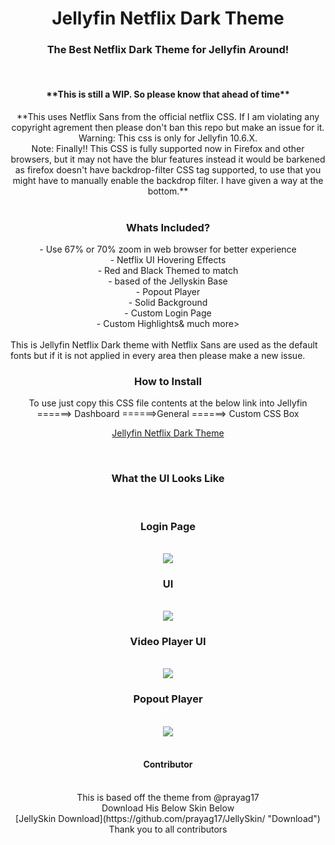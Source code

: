 <div align="center">
<h1>Jellyfin Netflix Dark Theme</h1>
<h3>The Best Netflix Dark Theme for Jellyfin Around!</h3><br>
</div>
<div align="center">
<h4>**This is still a WIP. So please know that ahead of time**</h4>
**This uses Netflix Sans from the official netflix CSS. If I am violating any copyright agrement then please don't ban this repo but make an issue for it.
Warning: This css is only for Jellyfin 10.6.X.<br>
Note: Finally!! This CSS is fully supported now in Firefox and other browsers, but it may not have the blur features instead it would be barkened as firefox doesn't have backdrop-filter CSS tag supported, to use that you might have to manually enable the backdrop filter. I have given a way at the bottom.**
</div>
<br>
<div align="center">
<h3>Whats Included?</h3>
  - Use 67% or 70% zoom in web browser for better experience <br>
  - Netflix UI Hovering Effects<br>
  - Red and Black Themed to match<br>
  - based of the Jellyskin Base<br>
  - Popout Player<br>
  - Solid Background<br>
  - Custom Login Page <br>
  - Custom Highlights& much more></div>
  <br>
This is Jellyfin Netflix Dark theme with Netflix Sans are used as the default fonts but if it is not applied in every area then please make a new issue.
<br>
<div align="center">
<h3>How to Install</h3><div align="center">
  To use just copy this CSS file contents at the below link into Jellyfin ======> Dashboard ======>General ======> Custom CSS Box 

[Jellyfin Netflix Dark Theme](https://github.com/DevilsDesigns/Jellyfin-Netflix-Dark/blob/main/default.css "Custom CSS")
</div>
<br>
<div align="center">
<h3 align="ceter" class="animations">What the UI Looks Like</h3><br>
  <h3>Login Page</h3><br>
  <img src="https://github.com/DevilsDesigns/Jellyfin-Netflix-Dark/blob/main/UI-Proof/custom%20Jellyfin%20Homepage.png?raw=true">
  <h3>UI</h3><br>
  <img src="https://github.com/DevilsDesigns/Jellyfin-Netflix-Dark/blob/main/UI-Proof/Netflix%20Dark%20Mode%20Theme.gif?raw=true">
  <h3> Video Player UI</h3><br>  
  <img src="https://github.com/DevilsDesigns/Jellyfin-Netflix-Dark/blob/main/UI-Proof/Netflix%20Dark%20mode%20Theme%202.gif?raw=tr111ue">
  <h3>Popout Player</h3><br>
  <img src="https://github.com/DevilsDesigns/Jellyfin-Netflix-Dark/blob/main/UI-Proof/Netflix%20Dark%20Mode%20Theme%203.gif?raw=true">
</div>
<br>
<div align="center">
<h4>Contributor</h4><br>
This is based off the theme from @prayag17<br>  
Download His Below Skin Below<br>  
[JellySkin Download](https://github.com/prayag17/JellySkin/ "Download")
Thank you to all contributors
</div>
